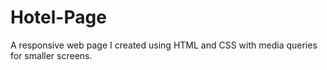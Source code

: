 # Hotel-Page
A responsive web page I created using HTML and CSS with media queries for smaller screens.
